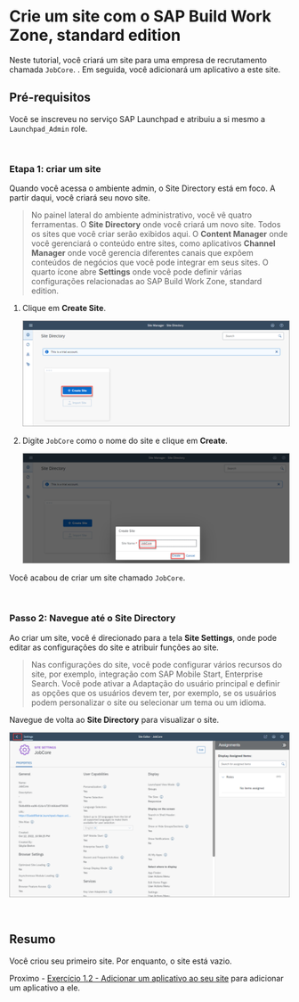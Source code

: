 
# Crie um site com o SAP Build Work Zone, standard edition

Neste tutorial, você criará um site para uma empresa de recrutamento chamada `JobCore`. . Em seguida, você adicionará um aplicativo a este site.

## Pré-requisitos
Você se inscreveu no serviço SAP Launchpad e atribuiu a si mesmo a `Launchpad_Admin` role.

<br>

### Etapa 1: criar um site

Quando você acessa o ambiente admin, o Site Directory está em foco. A partir daqui, você criará seu novo site.

> No painel lateral do ambiente administrativo, você vê quatro ferramentas. O **Site Directory** onde você criará um novo site. Todos os sites que você criar serão exibidos aqui. O **Content Manager** onde você gerenciará o conteúdo entre sites, como aplicativos **Channel Manager** onde você gerencia diferentes canais que expõem conteúdos de negócios que você pode integrar em seus sites. O quarto ícone abre **Settings** onde você pode definir várias configurações relacionadas ao SAP Build Work Zone, standard edition.


1. Clique em **Create Site**.

    ![Create site](../ex1.2/images/1a-create-new-site.png)

2. Digite `JobCore` como o nome do site e clique em **Create**.

    ![Name site](../ex1.2/images//2a-name-site.png)

Você acabou de criar um site chamado `JobCore`.

<br>

### Passo 2: Navegue até o Site Directory

Ao criar um site, você é direcionado para a tela **Site Settings**, onde pode editar as configurações do site e atribuir funções ao site.

> Nas configurações do site, você pode configurar vários recursos do site, por exemplo, integração com SAP Mobile Start, Enterprise Search. Você pode ativar a Adaptação do usuário principal e definir as opções que os usuários devem ter, por exemplo, se os usuários podem personalizar o site ou selecionar um tema ou um idioma.

Navegue de volta ao **Site Directory** para visualizar o site.

  ![Navigate to site directory](../ex1.2/images//3a-to-site-directory.png)

<br>

## Resumo

Você criou seu primeiro site. Por enquanto, o site está vazio.

Proximo - [ Exercício 1.2 - Adicionar um aplicativo ao seu site](../ex1.2/README.md) para adicionar um aplicativo a ele.



